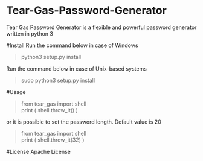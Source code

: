 # Tear-Gas-Password-Generator
Tear Gas Password Generator is a flexible and powerful password generator written in python 3


#Install
Run the command below in case of Windows
>python3 setup.py install

Run the command below in case of Unix-based systems
>sudo python3 setup.py install

#Usage
>from tear_gas import shell    
>print ( shell.throw_it() )

or it is possible to set the password length. Default value is 20
>from tear_gas import shell    
>print ( shell.throw_it(32) )


#License
Apache License
